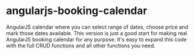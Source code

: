 # angularjs-booking-calendar
AngularJS calendar where you can select range of dates, choose price and mark those dates available. This version is just a good start for making real AngularJS booking calendar for any purpose. It's easy to expand this code with the full CRUD functions and all other functions you need.

